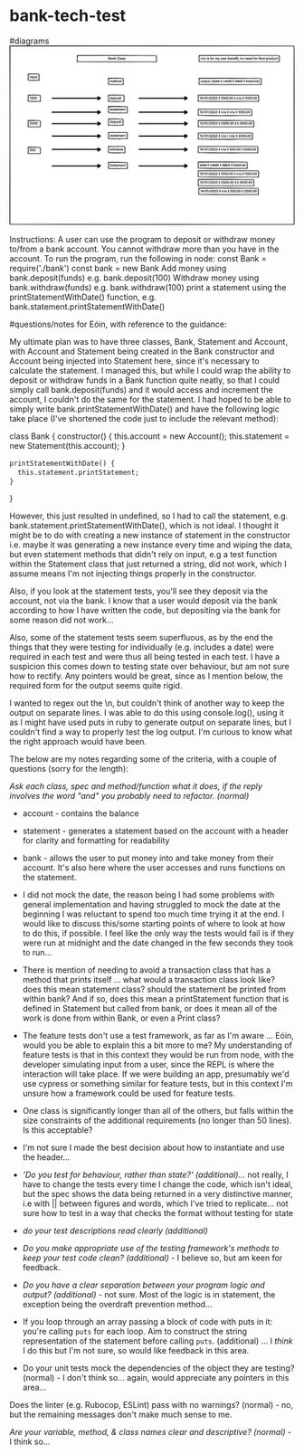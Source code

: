 # bank-tech-test
#diagrams 
![diagram](public/images/diagram.png)

Instructions:
A user can use the program to deposit or withdraw money to/from a bank account. You cannot withdraw more than you have in the account. To run the program, run the following in node:
const Bank = require('./bank')
const bank = new Bank
Add money using bank.deposit(funds)
e.g. bank.deposit(100)
Withdraw money using bank.withdraw(funds)
e.g. bank.withdraw(100)
print a statement using the printStatementWithDate() function,
e.g. bank.statement.printStatementWithDate() 

#questions/notes for Eóin, with reference to the guidance: 

My ultimate plan was to have three classes, Bank, Statement and Account, with Account and Statement being created in the Bank constructor and Account being injected into Statement here, since it's necessary to calculate the statement. I managed this, but while I could wrap the ability to deposit or withdraw funds in a Bank function quite neatly, so that I could simply call bank.deposit(funds) and it would access and increment the account, I couldn't do the same for the statement. I had hoped to be able to simply write bank.printStatementWithDate() and have the following logic take place (I've shortened the code just to include the relevant method):

  class Bank {
    constructor() {
      this.account = new Account();
      this.statement = new Statement(this.account);
    }

    printStatementWithDate() {
      this.statement.printStatement;
    }
  }

However, this just resulted in undefined, so I had to call the statement, e.g. bank.statement.printStatementWithDate(), which is not ideal. I thought it might be to do with creating a new instance of statement in the constructor i.e. maybe it was generating a new instance every time and wiping the data, but even statement methods that didn't rely on input, e.g a test function within the Statement class that just returned a string, did not work, which I assume means I'm not injecting things properly in the constructor. 

Also, if you look at the statement tests, you'll see they deposit via the account, not via the bank. I know that a user would deposit via the bank according to how I have written the code, but depositing via the bank for some reason did not work...

Also, some of the statement tests seem superfluous, as by the end the things that they were testing for individually (e.g. includes a date) were required in each test and were thus all being tested in each test. I have a suspicion this comes down to testing state over behaviour, but am not sure how to rectify. Any pointers would be great, since as I mention below, the required form for the output seems quite rigid. 

I wanted to regex out the \n, but couldn't think of another way to keep the output on separate lines. I was able to do this using console.log(), using it as I might have used puts in ruby to generate output on separate lines, but I couldn't find a way to properly test the log output. I'm curious to know what the right approach would have been. 

The below are my notes regarding some of the criteria, with a couple of questions (sorry for the length): 

*Ask each class, spec and method/function what it does, if the reply involves the word "and" you probably need to refactor. (normal)*

  - account - contains the balance
  - statement - generates a statement based on the account with a header for clarity and formatting for readability 
  - bank - allows the user to put money into and take money from their account. It's also here where the user accesses and runs functions on the statement.

- I did not mock the date, the reason being I had some problems with general implementation and having struggled to mock the date at the beginning I was reluctant to spend too much time trying it at the end. I would like to discuss this/some starting points of where to look at how to do this, if possible. I feel like the only way the tests would fail is if they were run at midnight and the date changed in the few seconds they took to run...

- There is mention of needing to avoid a transaction class that has a method that prints itself ... what would a transaction class look like? does this mean statement class? should the statement be printed from within bank? And if so, does this mean a printStatement function that is defined in Statement but called from bank, or does it mean all of the work is done from within Bank, or even a Print class?

- The feature tests don't use a test framework, as far as I'm aware ... Eóin, would you be able to explain this a bit more to me? My understanding of feature tests is that in this context they would be run from node, with the developer simulating input from a user, since the REPL is where the interaction will take place. If we were building an app, presumably we'd use cypress or something similar for feature tests, but in this context I'm unsure how a framework could be used for feature tests.

- One class is significantly longer than all of the others, but falls within the size constraints of the additional requirements (no longer than 50 lines). Is this acceptable?

- I'm not sure I made the best decision about how to instantiate and use the header...

- *'Do you test for behaviour, rather than state?' (additional)...* not really, I have to change the tests
every time I change the code, which isn't ideal, but the spec shows the data being returned in a very
distinctive manner, i.e with || between figures and words, which I've tried to replicate... not sure how to test in a way that checks the format without testing for state

- *do your test descriptions read clearly (additional)*

- *Do you make appropriate use of the testing framework's methods to keep your test code clean? (additional)* - I believe so, but am keen for feedback. 

- *Do you have a clear separation between your program logic and output? (additional)* - not sure. Most of the logic is in statement, the exception being the overdraft prevention method...

- If you loop through an array passing a block of code with puts in it: you're calling `puts` for each loop. Aim to construct the string representation of the statement before calling `puts`. (additional) ... I *think* I do this but I'm not sure, so would like feedback in this area.

- Do your unit tests mock the dependencies of the object they are testing? (normal) - I don't think so... again, would appreciate any pointers in this area...

Does the linter (e.g. Rubocop, ESLint) pass with no warnings? (normal) - no, but the remaining messages don't make much sense to me. 

*Are your variable, method, & class names clear and descriptive? (normal)* - I think so...